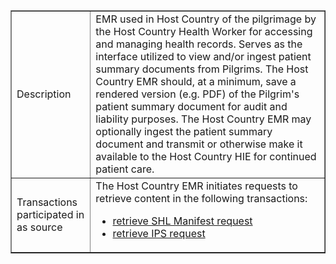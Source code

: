 <table border="1" class="dataframe table table-striped table-bordered">
  <tbody>
    <tr>
      <td>Description</td>
      <td>EMR used in Host Country of the pilgrimage by the Host Country Health Worker for accessing and managing health records. Serves as the interface utilized to view and/or ingest patient summary documents from Pilgrims. The Host Country EMR should, at a minimum, save a rendered version (e.g. PDF) of the Pilgrim's patient summary document for audit and liability purposes. The Host Country EMR may optionally ingest the patient summary document and transmit or otherwise make it available to the Host Country HIE for continued patient care.</td>
    </tr>
    <tr>
      <td>Transactions participated in as source</td>
      <td>The Host Country EMR initiates requests to retrieve content in the following transactions:
      <ul>
        <li><a href="transactions.html#retrieve-SHL-manifest-request">retrieve SHL Manifest request</a></li>
        <li><a href="transactions.html#retrieve-IPS-request">retrieve IPS request</a></li>
      </ul>
      </td>
    </tr>
  </tbody>
</table>

